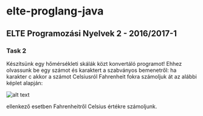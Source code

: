 # elte-proglang-java

## ELTE Programozási Nyelvek 2 - 2016/2017-1

### Task 2

Készítsünk egy hőmérsékleti skálák közt konvertáló programot! Ehhez olvassunk be egy számot és karaktert a szabványos bemenetről: ha karakter c akkor a számot Celsiusról Fahrenheit fokra számoljuk át az alábbi képlet alapján:

![alt text](http://i.imgur.com/n6g2z03.png)

ellenkező esetben Fahrenheitről Celsius értékre számoljunk.
